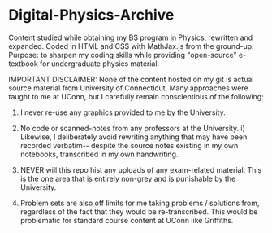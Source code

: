 # Digital-Physics-Archive
Content studied while obtaining my BS program in Physics, rewritten and expanded. Coded in HTML and CSS with MathJax.js from the ground-up. Purpose: to sharpen my coding skills while providing "open-source" e-textbook for undergraduate physics material.

IMPORTANT DISCLAIMER: None of the content hosted on my git is actual source material from University of Connecticut. 
Many approaches were taught to me at UConn, but I carefully remain conscientious of the following:
  1) I never re-use any graphics provided to me by the University.
  
  2) No code or scanned-notes from any professors at the University.
     i) Likewise, I deliberately avoid rewriting anything that may have been recorded verbatim--
        despite the source notes existing in my own notebooks, transcribed in my own handwriting.
  
  4) NEVER will this repo hist any uploads of any exam-related material.
     This is the one area that is entirely non-grey and is punishable by the University.

  5) Problem sets are also off limits for me taking problems / solutions from,
     regardless of the fact that they would be re-transcribed.
     This would be problematic for standard course content at UConn like Griffiths.
